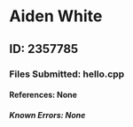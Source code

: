 # Aiden White
## ID: 2357785
### Files Submitted: hello.cpp
#### References: None
##### Known Errors: None

